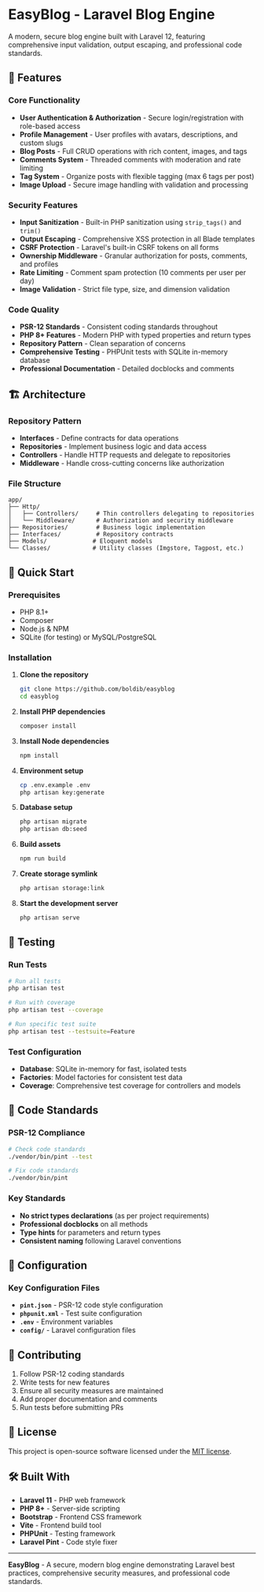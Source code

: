 # EasyBlog - Laravel Blog Engine

A modern, secure blog engine built with Laravel 12, featuring comprehensive input validation, output escaping, and professional code standards.

## 🚀 Features

### Core Functionality
- **User Authentication & Authorization** - Secure login/registration with role-based access
- **Profile Management** - User profiles with avatars, descriptions, and custom slugs
- **Blog Posts** - Full CRUD operations with rich content, images, and tags
- **Comments System** - Threaded comments with moderation and rate limiting
- **Tag System** - Organize posts with flexible tagging (max 6 tags per post)
- **Image Upload** - Secure image handling with validation and processing

### Security Features
- **Input Sanitization** - Built-in PHP sanitization using `strip_tags()` and `trim()`
- **Output Escaping** - Comprehensive XSS protection in all Blade templates
- **CSRF Protection** - Laravel's built-in CSRF tokens on all forms
- **Ownership Middleware** - Granular authorization for posts, comments, and profiles
- **Rate Limiting** - Comment spam protection (10 comments per user per day)
- **Image Validation** - Strict file type, size, and dimension validation

### Code Quality
- **PSR-12 Standards** - Consistent coding standards throughout
- **PHP 8+ Features** - Modern PHP with typed properties and return types
- **Repository Pattern** - Clean separation of concerns
- **Comprehensive Testing** - PHPUnit tests with SQLite in-memory database
- **Professional Documentation** - Detailed docblocks and comments

## 🏗️ Architecture

### Repository Pattern
- **Interfaces** - Define contracts for data operations
- **Repositories** - Implement business logic and data access
- **Controllers** - Handle HTTP requests and delegate to repositories
- **Middleware** - Handle cross-cutting concerns like authorization

### File Structure
```
app/
├── Http/
│   ├── Controllers/     # Thin controllers delegating to repositories
│   └── Middleware/      # Authorization and security middleware
├── Repositories/        # Business logic implementation
├── Interfaces/          # Repository contracts
├── Models/             # Eloquent models
└── Classes/            # Utility classes (Imgstore, Tagpost, etc.)
```

## 🚀 Quick Start

### Prerequisites
- PHP 8.1+
- Composer
- Node.js & NPM
- SQLite (for testing) or MySQL/PostgreSQL

### Installation

1. **Clone the repository**
   ```bash
   git clone https://github.com/boldib/easyblog
   cd easyblog
   ```

2. **Install PHP dependencies**
   ```bash
   composer install
   ```

3. **Install Node dependencies**
   ```bash
   npm install
   ```

4. **Environment setup**
   ```bash
   cp .env.example .env
   php artisan key:generate
   ```

5. **Database setup**
   ```bash
   php artisan migrate
   php artisan db:seed
   ```

6. **Build assets**
   ```bash
   npm run build
   ```

7. **Create storage symlink**
   ```bash
   php artisan storage:link
   ```

8. **Start the development server**
   ```bash
   php artisan serve
   ```

## 🧪 Testing

### Run Tests
```bash
# Run all tests
php artisan test

# Run with coverage
php artisan test --coverage

# Run specific test suite
php artisan test --testsuite=Feature
```

### Test Configuration
- **Database**: SQLite in-memory for fast, isolated tests
- **Factories**: Model factories for consistent test data
- **Coverage**: Comprehensive test coverage for controllers and models

## 📝 Code Standards

### PSR-12 Compliance
```bash
# Check code standards
./vendor/bin/pint --test

# Fix code standards
./vendor/bin/pint
```

### Key Standards
- **No strict types declarations** (as per project requirements)
- **Professional docblocks** on all methods
- **Type hints** for parameters and return types
- **Consistent naming** following Laravel conventions

## 🔧 Configuration

### Key Configuration Files
- **`pint.json`** - PSR-12 code style configuration
- **`phpunit.xml`** - Test suite configuration
- **`.env`** - Environment variables
- **`config/`** - Laravel configuration files

## 🤝 Contributing

1. Follow PSR-12 coding standards
2. Write tests for new features
3. Ensure all security measures are maintained
4. Add proper documentation and comments
5. Run tests before submitting PRs

## 📄 License

This project is open-source software licensed under the [MIT license](https://opensource.org/licenses/MIT).

## 🛠️ Built With

- **Laravel 11** - PHP web framework
- **PHP 8+** - Server-side scripting
- **Bootstrap** - Frontend CSS framework
- **Vite** - Frontend build tool
- **PHPUnit** - Testing framework
- **Laravel Pint** - Code style fixer

---

**EasyBlog** - A secure, modern blog engine demonstrating Laravel best practices, comprehensive security measures, and professional code standards.
